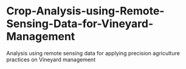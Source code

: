 # Crop-Analysis-using-Remote-Sensing-Data-for-Vineyard-Management
Analysis using remote sensing data for applying precision agriculture practices on Vineyard management

